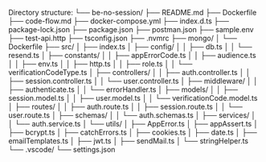 Directory structure:
└── be-no-session/
    ├── README.md
    ├── Dockerfile
    ├── code-flow.md
    ├── docker-compose.yml
    ├── index.d.ts
    ├── package-lock.json
    ├── package.json
    ├── postman.json
    ├── sample.env
    ├── test-api.http
    ├── tsconfig.json
    ├── .nvmrc
    ├── mongo/
    │   └── Dockerfile
    ├── src/
    │   ├── index.ts
    │   ├── config/
    │   │   ├── db.ts
    │   │   └── resend.ts
    │   ├── constants/
    │   │   ├── appErrorCode.ts
    │   │   ├── audience.ts
    │   │   ├── env.ts
    │   │   ├── http.ts
    │   │   ├── role.ts
    │   │   └── verificationCodeType.ts
    │   ├── controllers/
    │   │   ├── auth.controller.ts
    │   │   ├── session.controller.ts
    │   │   └── user.controller.ts
    │   ├── middleware/
    │   │   ├── authenticate.ts
    │   │   └── errorHandler.ts
    │   ├── models/
    │   │   ├── session.model.ts
    │   │   ├── user.model.ts
    │   │   └── verificationCode.model.ts
    │   ├── routes/
    │   │   ├── auth.route.ts
    │   │   ├── session.route.ts
    │   │   └── user.route.ts
    │   ├── schemas/
    │   │   └── auth.schemas.ts
    │   ├── services/
    │   │   └── auth.service.ts
    │   └── utils/
    │       ├── AppError.ts
    │       ├── appAssert.ts
    │       ├── bcrypt.ts
    │       ├── catchErrors.ts
    │       ├── cookies.ts
    │       ├── date.ts
    │       ├── emailTemplates.ts
    │       ├── jwt.ts
    │       ├── sendMail.ts
    │       └── stringHelper.ts
    └── .vscode/
        └── settings.json
